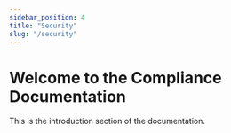 ```yaml
---
sidebar_position: 4
title: "Security"
slug: "/security"
---
```


# Welcome to the Compliance Documentation

This is the introduction section of the documentation.
